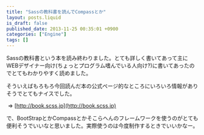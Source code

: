```yaml
---
title: "Sassの教科書を読んでCompassとか"
layout: posts.liquid
is_draft: false
published_date: 2013-11-25 00:35:01 +0900
categories: ["Engine"]
tags: []
---
```


Sassの教科書という本を読み終わりました。とても詳しく書いてあって主にWEBデザイナー向け(ちょっとプログラム嗜んでいる人向け?)に書いてあったのでとてもわかりやすく読めました。

そういえばもろもろ今回読んだ本の公式ページ的なところにいろいろ情報がありそうでとてもナイスでした。  
  
&nbsp;=\> [http://book.scss.jp](http://book.scss.jp)

で、BootStrapとかCompassとかそこらへんのフレームワークを使うのがとても便利そうでいいなと思いました。実際使うのは今度制作するときでいいかなー。


